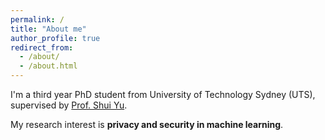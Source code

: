 ```yaml
---
permalink: /
title: "About me"
author_profile: true
redirect_from: 
  - /about/
  - /about.html
---
```



I'm a third year PhD student from University of Technology Sydney (UTS), supervised by [Prof. Shui Yu](https://profiles.uts.edu.au/Shui.Yu).
 
 
My research interest is **privacy and security in machine learning**.



